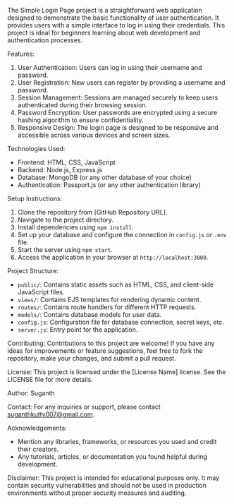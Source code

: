 The Simple Login Page project is a straightforward web application designed to demonstrate the basic functionality of user authentication. It provides users with a simple interface to log in using their credentials. This project is ideal for beginners learning about web development and authentication processes.

Features:
1. User Authentication: Users can log in using their username and password.
2. User Registration: New users can register by providing a username and password.
3. Session Management: Sessions are managed securely to keep users authenticated during their browsing session.
4. Password Encryption: User passwords are encrypted using a secure hashing algorithm to ensure confidentiality.
5. Responsive Design: The login page is designed to be responsive and accessible across various devices and screen sizes.

Technologies Used:
- Frontend: HTML, CSS, JavaScript
- Backend: Node.js, Express.js
- Database: MongoDB (or any other database of your choice)
- Authentication: Passport.js (or any other authentication library)

Setup Instructions:
1. Clone the repository from [GitHub Repository URL].
2. Navigate to the project directory.
3. Install dependencies using `npm install`.
4. Set up your database and configure the connection in `config.js` or `.env` file.
5. Start the server using `npm start`.
6. Access the application in your browser at `http://localhost:3000`.

Project Structure:
- `public/`: Contains static assets such as HTML, CSS, and client-side JavaScript files.
- `views/`: Contains EJS templates for rendering dynamic content.
- `routes/`: Contains route handlers for different HTTP requests.
- `models/`: Contains database models for user data.
- `config.js`: Configuration file for database connection, secret keys, etc.
- `server.js`: Entry point for the application.

Contributing:
Contributions to this project are welcome! If you have any ideas for improvements or feature suggestions, feel free to fork the repository, make your changes, and submit a pull request.

License:
This project is licensed under the [License Name] license. See the LICENSE file for more details.

Author:
Suganth

Contact:
For any inquiries or support, please contact suganthkutty007@gmail.com.

Acknowledgements:
- Mention any libraries, frameworks, or resources you used and credit their creators.
- Any tutorials, articles, or documentation you found helpful during development.

Disclaimer:
This project is intended for educational purposes only. It may contain security vulnerabilities and should not be used in production environments without proper security measures and auditing.

